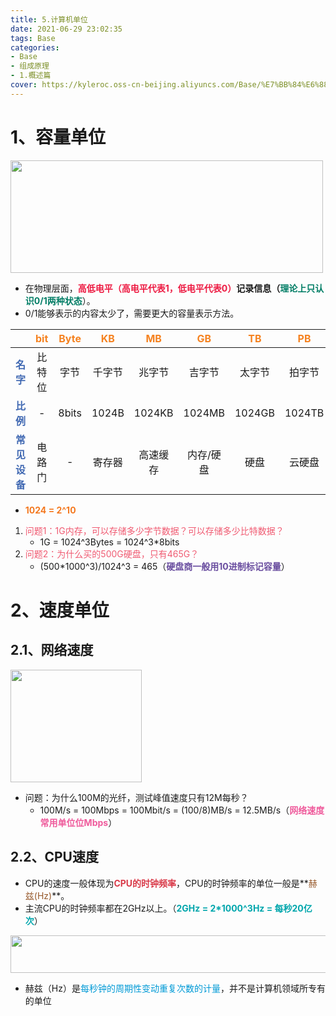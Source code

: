 ```yaml
---
title: 5.计算机单位
date: 2021-06-29 23:02:35
tags: Base
categories: 
- Base
- 组成原理
- 1.概述篇
cover: https://kyleroc.oss-cn-beijing.aliyuncs.com/Base/%E7%BB%84%E6%88%90%E5%8E%9F%E7%90%86/1%E3%80%81%E6%A6%82%E8%BF%B0%E7%AF%87/5%E3%80%81%E8%AE%A1%E7%AE%97%E6%9C%BA%E5%8D%95%E4%BD%8D/cover.jpg
---
```


# 1、容量单位

<img src="https://kyleroc.oss-cn-beijing.aliyuncs.com/Base/%E7%BB%84%E6%88%90%E5%8E%9F%E7%90%86/1%E3%80%81%E6%A6%82%E8%BF%B0%E7%AF%87/5%E3%80%81%E8%AE%A1%E7%AE%97%E6%9C%BA%E5%8D%95%E4%BD%8D/1-1.png" style="align:center" height="180px" width="500px"></img>

* 在物理层面，**<font color=ed1941>高低电平（高电平代表1，低电平代表0）</font>**记录信息（**<font color=007d65>理论上只认识0/1两种状态</font>**）。
* 0/1能够表示的内容太少了，需要更大的容量表示方法。

|                                        | <font color=f58220>bit</font> | <font color=f58220>Byte</font> | <font color=f58220>KB</font> | <font color=f58220>MB</font> | <font color=f58220>GB</font> | <font color=f58220>TB</font> | <font color=f58220>PB</font> | <font color=f58220>EB</font> |
| :------------------------------------: | :---------------------------: | :----------------------------: | :--------------------------: | :--------------------------: | :--------------------------: | :--------------------------: | :--------------------------: | :--------------------------: |
|   <font color=426ab3>**名字**</font>   |            比特位             |              字节              |            千字节            |            兆字节            |            吉字节            |            太字节            |            拍字节            |            艾字节            |
|   <font color=426ab3>**比例**</font>   |               -               |             8bits              |            1024B             |            1024KB            |            1024MB            |            1024GB            |            1024TB            |            1024PB            |
| <font color=426ab3>**常见设备**</font> |            电路门             |               -                |            寄存器            |           高速缓存           |          内存/硬盘           |             硬盘             |            云硬盘            |           数据仓库           |

* **<font color=f47920>1024 = 2^10</font>**



1. <font color=f05b72>问题1：1G内存，可以存储多少字节数据？可以存储多少比特数据？</font>
   * 1G = 1024^3Bytes = 1024^3*8bits
2. <font color=f05b72>问题2：为什么买的500G硬盘，只有465G？</font>
   * (500*1000^3)/1024^3 = 465（<font color=694d9f>**硬盘商一般用10进制标记容量**</font>）

# 2、速度单位

## 2.1、网络速度

<img src="https://kyleroc.oss-cn-beijing.aliyuncs.com/Base/%E7%BB%84%E6%88%90%E5%8E%9F%E7%90%86/1%E3%80%81%E6%A6%82%E8%BF%B0%E7%AF%87/5%E3%80%81%E8%AE%A1%E7%AE%97%E6%9C%BA%E5%8D%95%E4%BD%8D/2-1.png" style="align:center" height="180px" width="210px"></img>

* 问题：为什么100M的光纤，测试峰值速度只有12M每秒？
  * 100M/s = 100Mbps = 100Mbit/s = (100/8)MB/s = 12.5MB/s（**<font color=ef5b9c>网络速度常用单位位Mbps</font>**）

## 2.2、CPU速度

* CPU的速度一般体现为<font color=d93a49>**CPU的时钟频率**</font>，CPU的时钟频率的单位一般是**<font color=96582a>赫兹(Hz)</font>**。
* 主流CPU的时钟频率都在2GHz以上。（<font color=00a6ac>**2GHz = 2*1000^3Hz = 每秒20亿次**</font>）

<img src="https://kyleroc.oss-cn-beijing.aliyuncs.com/Base/%E7%BB%84%E6%88%90%E5%8E%9F%E7%90%86/1%E3%80%81%E6%A6%82%E8%BF%B0%E7%AF%87/5%E3%80%81%E8%AE%A1%E7%AE%97%E6%9C%BA%E5%8D%95%E4%BD%8D/2-2.png" style="align:center" height="60px" width="600px"></img>

* 赫兹（Hz）是<font color=009ad6>每秒钟的周期性变动重复次数的计量</font>，并不是计算机领域所专有的单位
